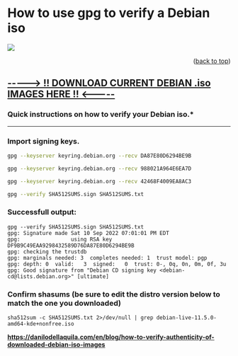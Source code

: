 # How to use gpg to verify a Debian iso 


 ![](https://futures.commons.gc.cuny.edu/files/2014/11/debian-logo-horizontal-580x164.gif)
  <p align="right">(<a href="#readme-top">back to top</a>)</p>

  
## [-----> !! DOWNLOAD CURRENT DEBIAN .iso IMAGES HERE !! <-----](https://cdimage.debian.org/debian-cd/current-live/amd64/iso-hybrid/)
  
  
  ### Quick instructions on how to verify your Debian iso.* 
  ---
 

### Import signing keys.
```bash
gpg --keyserver keyring.debian.org --recv DA87E80D6294BE9B

gpg --keyserver keyring.debian.org --recv 988021A964E6EA7D

gpg --keyserver keyring.debian.org --recv 42468F4009EA8AC3

gpg --verify SHA512SUMS.sign SHA512SUMS.txt
```
### Successfull output:
```
gpg --verify SHA512SUMS.sign SHA512SUMS.txt
gpg: Signature made Sat 10 Sep 2022 07:01:01 PM EDT
gpg:                using RSA key DF9B9C49EAA9298432589D76DA87E80D6294BE9B
gpg: checking the trustdb
gpg: marginals needed: 3  completes needed: 1  trust model: pgp
gpg: depth: 0  valid:   3  signed:   0  trust: 0-, 0q, 0n, 0m, 0f, 3u
gpg: Good signature from "Debian CD signing key <debian-cd@lists.debian.org>" [ultimate]
```
### Confirm shasums (be sure to edit the distro version below to match the one you downloaded)
```
sha512sum -c SHA512SUMS.txt 2>/dev/null | grep debian-live-11.5.0-amd64-kde+nonfree.iso
```
**https://danilodellaquila.com/en/blog/how-to-verify-authenticity-of-downloaded-debian-iso-images**

